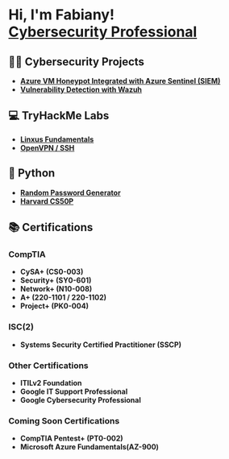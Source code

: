 <h1>Hi, I'm Fabiany! <br/><a href="https://www.linkedin.com/in/fabiany-morales-cs/">Cybersecurity Professional</a></h1>

<h2>👨‍💻 Cybersecurity Projects</h2>

- <b><a href="https://github.com/Fabiany-cs/Azure-VM-Honeypot-Integrated-with-Azure-Sentinel-SIEM-/blob/main/README.md">Azure VM Honeypot Integrated with Azure Sentinel (SIEM)</a></b>
- <b><a href="https://github.com/Fabiany-cs/Wazuh">Vulnerability Detection with Wazuh</a></b>

<h2>💻 TryHackMe Labs</h2>

- <b><a href="https://github.com/Fabiany-cs/Linux-Fundamentals">Linxus Fundamentals</a></b>
- <b><a href="https://github.com/Fabiany-cs/OpenVPN-SSH">OpenVPN / SSH</a></b>

<h2>🐍 Python</h2>

- <b><a href="https://github.com/Fabiany-cs/Random-Password-Generator">Random Password Generator</a></b>
- <b><a href="https://github.com/Fabiany-cs/Harvard-CS50P">Harvard CS50P</a></b>

## 📚 Certifications 

### CompTIA
- **CySA+ (CS0-003)**
- **Security+ (SY0-601)**
- **Network+ (N10-008)**
- **A+ (220-1101 / 220-1102)**
- **Project+ (PK0-004)**

### ISC(2)
- **Systems Security Certified Practitioner (SSCP)**

### Other Certifications
- **ITILv2 Foundation**
- **Google IT Support Professional**
- **Google Cybersecurity Professional**

### Coming Soon Certifications
- **CompTIA Pentest+ (PT0-002)**
- **Microsoft Azure Fundamentals(AZ-900)**
